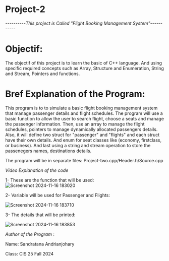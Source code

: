 # Project-2
----------*This project is Called "Flight Booking Management System"*-----------

# Objectif: 
  The objectif of this project is to learn the basic of C++ language. And using specific required concepts such as Array, Structure and Enumeration, String and Stream, Pointers and functions.

# Bref Explanation of the Program:
  This program is to to simulate a basic flight booking management system that manage passenger details and flight schedules. The program will use a basic function to allow the user to search flight, choose a seats and manage the passenger information. Then, use an array to manage the flight schedules, pointers to manage dynamically allocated passengers details. Also, it will define two struct for "passenger" and "flights" and each struct have their own details. And enum for seat classes like (economy, firstclass, or business). And last using a string and stream operation to store the passenegers names, destinations details. 
  
  The program will be in separate files: Project-two.cpp/Header.h/Source.cpp

  *Video Explanation of the code*
  

1- These are the function that will be used: 
![Screenshot 2024-11-16 183020](https://github.com/user-attachments/assets/3d9b3dff-06f0-4fcd-b2ef-47b1a710444f)

2- Variable will be used for Passenger and Flights: 

![Screenshot 2024-11-16 183710](https://github.com/user-attachments/assets/df4d960a-f1fb-48b1-98f0-5c499efd4fe9)

3- The details that will be printed: 

![Screenshot 2024-11-16 183853](https://github.com/user-attachments/assets/c7fa9b1c-b10d-4d59-b100-856ba8d6f166)

*Author of the Program* :

Name: Sandratana Andrianjohary

Class: CIS 25 Fall 2024

